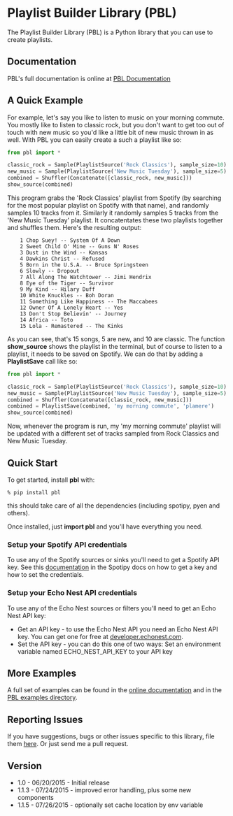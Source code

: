 # Playlist Builder Library (PBL) 
The Playlist Builder Library (PBL) is a Python library that you can use to create playlists. 

## Documentation
PBL's full documentation is online at [PBL Documentation](http://pbl.readthedocs.org/) 

## A Quick Example
For example, let's say you like to listen to music on your morning commute. You mostly like to listen to classic rock, but you don't want to get too out of touch with new music so you'd like a little bit of new music thrown in as well. With PBL you can easily create a such a playlist like so:

```python 
from pbl import *

classic_rock = Sample(PlaylistSource('Rock Classics'), sample_size=10)
new_music = Sample(PlaylistSource('New Music Tuesday'), sample_size=5)
combined = Shuffler(Concatenate([classic_rock, new_music]))
show_source(combined)
```

This program grabs the 'Rock Classics' playlist from Spotify (by searching for the most popular playlist on Spotify with that name), and randomly samples 10 tracks from it. Similarly it randomly samples 5 tracks from the 'New Music Tuesday' playlist. It concatentates these two playlists together and shuffles them. Here's the resulting output:

```
    1 Chop Suey! -- System Of A Down
    2 Sweet Child O' Mine -- Guns N' Roses
    3 Dust in the Wind -- Kansas
    4 Dawkins Christ -- Refused
    5 Born in the U.S.A. -- Bruce Springsteen
    6 Slowly -- Dropout
    7 All Along The Watchtower -- Jimi Hendrix
    8 Eye of the Tiger -- Survivor
    9 My Kind -- Hilary Duff
    10 White Knuckles -- Boh Doran
    11 Something Like Happiness -- The Maccabees
    12 Owner Of A Lonely Heart -- Yes
    13 Don't Stop Believin' -- Journey
    14 Africa -- Toto
    15 Lola - Remastered -- The Kinks
```

As you can see, that's 15 songs, 5 are new, and 10 are classic.
The function __show_source__ shows the playlist in the terminal, but of course to listen to a playlist, it needs to be saved on Spotify. We can do that by adding a **PlaylistSave** call like so:


```python 
from pbl import *

classic_rock = Sample(PlaylistSource('Rock Classics'), sample_size=10)
new_music = Sample(PlaylistSource('New Music Tuesday'), sample_size=5)
combined = Shuffler(Concatenate([classic_rock, new_music]))
combined = PlaylistSave(combined, 'my morning commute', 'plamere')
show_source(combined)
```
Now, whenever the program is run, my 'my morning commute' playlist will be updated with a different set of tracks sampled from Rock Classics and New Music Tuesday.

## Quick Start
To get started, install __pbl__ with:

```
% pip install pbl
```

this should take care of all the dependencies (including spotipy, pyen and others).

Once installed, just __import pbl__ and you'll have everything you need.  

### Setup  your Spotify API credentials
To use any of the Spotify sources or sinks you'll need to get a Spotify API key. See this [documentation](http://spotipy.readthedocs.org/en/latest/#authorized-requests) in the Spotipy docs on how to get a key and how to set the credentials.

### Setup your Echo Nest API credentials
To use any of the Echo Nest sources or filters you'll need to get an Echo Nest API key:

  * Get an API key - to use the Echo Nest API you need an Echo Nest API key. You can get one for free at [developer.echonest.com](http://developer.echonest.com).
  * Set the API key - you can do this one of two ways:
Set an environment variable named ECHO\_NEST\_API\_KEY to your API key

## More Examples
A full set of examples can be found in the [online
documentation](http://pbl.readthedocs.org/) and in the [PBL examples
directory](https://github.com/plamere/pbl/tree/master/examples).
        

## Reporting Issues
If you have suggestions, bugs or other issues specific to this library, file them [here](https://github.com/plamere/pbl/issues). Or just send me a pull request.

## Version

- 1.0 - 06/20/2015 - Initial release
- 1.1.3 - 07/24/2015 - improved error handling, plus some new components
- 1.1.5 - 07/26/2015 - optionally set cache location by env variable
